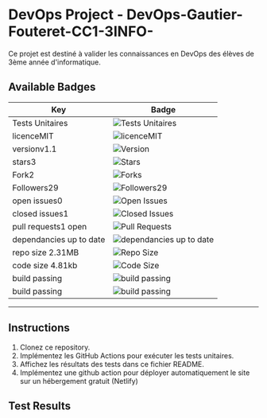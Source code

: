 # DevOps Project - DevOps-Gautier-Fouteret-CC1-3INFO-

Ce projet est destiné à valider les connaissances en DevOps des élèves de 3ème année d'informatique.

## Available Badges

| Key                                      | Badge                                                                                         |
| ---------------------------------------- | --------------------------------------------------------------------------------------------- |
| Tests Unitaires    | ![Tests Unitaires](https://github.com/GautierFouteret/DevOps-Gautier-Fouteret-CC1-3INFO-/actions/workflows/tests.yml/badge.svg) |
| licenceMIT                               | ![licenceMIT](https://img.shields.io/github/license/GautierFouteret/DevOps-Gautier-Fouteret-CC1-3INFO) |
| versionv1.1          | ![Version](https://img.shields.io/github/package-json/v/GautierFouteret/DevOps-Gautier-Fouteret-CC1-3INFO?style=flat-square) |
| stars3               | ![Stars](https://img.shields.io/github/stars/GautierFouteret/DevOps-Gautier-Fouteret-CC1-3INFO?style=flat-square) |
| Fork2                | ![Forks](https://img.shields.io/github/forks/GautierFouteret/DevOps-Gautier-Fouteret-CC1-3INFO?style=flat-square) |
| Followers29                               | ![Followers29](https://img.shields.io/github/followers/GautierFouteret?style=social) |
| open issues0         | ![Open Issues](https://img.shields.io/github/issues/GautierFouteret/DevOps-Gautier-Fouteret-CC1-3INFO?style=flat-square) |
| closed issues1       | ![Closed Issues](https://img.shields.io/github/issues-closed/GautierFouteret/DevOps-Gautier-Fouteret-CC1-3INFO?style=flat-square) |
| pull requests1 open  | ![Pull Requests](https://img.shields.io/github/issues-pr/GautierFouteret/DevOps-Gautier-Fouteret-CC1-3INFO?style=flat-square) |
| dependancies up to date                   | ![dependancies up to date](https://img.shields.io/david/GautierFouteret/DevOps-Gautier-Fouteret-CC1-3INFO) |
| repo size 2.31MB     | ![Repo Size](https://img.shields.io/github/repo-size/GautierFouteret/DevOps-Gautier-Fouteret-CC1-3INFO?style=flat-square) |
| code size 4.81kb     | ![Code Size](https://img.shields.io/github/languages/code-size/GautierFouteret/DevOps-Gautier-Fouteret-CC1-3INFO?style=flat-square) |
| build passing                             | ![build passing](https://img.shields.io/travis/com/GautierFouteret/DevOps-Gautier-Fouteret-CC1-3INFO) |
| build passing                             | ![build passing](https://img.shields.io/travis/org/GautierFouteret/DevOps-Gautier-Fouteret-CC1-3INFO) |

---
## Instructions

1. Clonez ce repository.
2. Implémentez les GitHub Actions pour exécuter les tests unitaires.
3. Affichez les résultats des tests dans ce fichier README.
4. Implémentez une github action pour déployer automatiquement le site sur un hébergement gratuit (Netlify)

## Test Results
